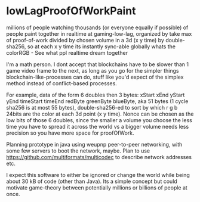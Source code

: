 # lowLagProofOfWorkPaint
millions of people watching thousands (or everyone equally if possible) of people paint together in realtime at gaming-low-lag, organized by take max of proof-of-work divided by chosen volume in a 3d (x y time) by double-sha256, so at each x y time its instantly sync-able globally whats the colorRGB - See what ppl realtime dream together 

I'm a math person. I dont accept that blockchains have to be slower than 1 game video frame to the next, as long as you go for the simpler things blockchain-like-processes can do, stuff like you'd expect of the simplex method instead of conflict-based processes.

For example, data of the form 6 doubles then 3 bytes: xStart xEnd yStart yEnd timeStart timeEnd redByte greenByte blueByte, aka 51 bytes (1 cycle sha256 is at most 55 bytes), double-sha256-ed to sort by which r g b 24bits are the color at each 3d point (x y time). Nonce can be chosen as the low bits of those 6 doubles, since the smaller a volume you choose the less time you have to spread it across the world vs a bigger volume needs less precision so you have more space for proofOfWork.

Planning prototype in java using weupnp peer-to-peer networking, with some few servers to boot the network, maybe. Plan to use https://github.com/multiformats/multicodec to describe network addresses etc.

I expect this software to either be ignored or change the world while being about 30 kB of code (other than Java). Its a simple concept but could motivate game-theory between potentially millions or billions of people at once.
